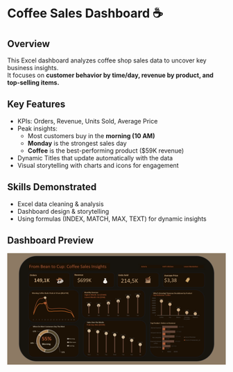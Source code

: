 # Coffee Sales Dashboard ☕

## Overview
This Excel dashboard analyzes coffee shop sales data to uncover key business insights.  
It focuses on **customer behavior by time/day, revenue by product, and top-selling items.**

## Key Features
- KPIs: Orders, Revenue, Units Sold, Average Price
- Peak insights:
  - Most customers buy in the **morning (10 AM)**
  - **Monday** is the strongest sales day
  - **Coffee** is the best-performing product ($59K revenue)
- Dynamic Titles that update automatically with the data
- Visual storytelling with charts and icons for engagement

## Skills Demonstrated
- Excel data cleaning & analysis
- Dashboard design & storytelling
- Using formulas (INDEX, MATCH, MAX, TEXT) for dynamic insights

## Dashboard Preview
![Coffee Sales Dashboard](https://github.com/gloriatheanalyst/coffee_sales_dashboard_excel_v2/blob/main/Screenshot%20Coffee%20sales%20dashboard.png)

